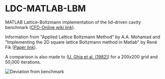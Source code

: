 # LDC-MATLAB-LBM
MATLAB Lattice-Boltzmann implementation of the lid-driven cavity benchmark ([CFD-Online wiki link](https://www.cfd-online.com/Wiki/Lid-driven_cavity_problem)).

Information from "Applied Lattice Boltzmann Method" by A.A. Mohamad and "Implementing the 2D square lattice Boltzmann method in Matlab" by René Fik ([Paper link](https://fiw.hs-wismar.de/storages/hs-wismar/_FIW/Forschungsgruppen/CEA/PhD_Projects/Implementing_Lattice-Boltzman_in_Matlab_ReneFink.pdf)).

A comparison is also made to ([U. Ghia et al. (1982)](http://www.msaidi.ir/upload/Ghia1982.pdf)) for a 200x200 grid and 50,000 iterations.

![Deviation from benchmark](https://i.imgur.com/yDs1kra.png)
